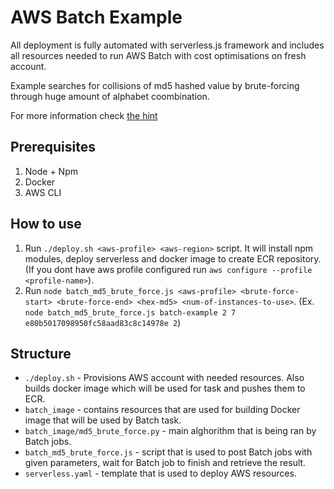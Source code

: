 # AWS Batch Example #

All deployment is fully automated with serverless.js framework and includes all resources needed to run AWS Batch with cost optimisations on fresh account.

Example searches for collisions of md5 hashed value by brute-forcing through huge amount of alphabet coombination. 

For more information check [the hint](https://hinty.io/devforth/aws-batch-use-cloud-power-for-batch-processing-simple-example/)

## Prerequisites ##
1. Node + Npm
2. Docker
3. AWS CLI

## How to use ##
1. Run `./deploy.sh <aws-profile> <aws-region>` script. It will install npm modules, deploy serverless and docker image to create ECR repository. (If you dont have aws profile configured run `aws configure --profile <profile-name>`).
2. Run `node batch_md5_brute_force.js <aws-profile> <brute-force-start> <brute-force-end> <hex-md5> <num-of-instances-to-use>`. (Ex. `node batch_md5_brute_force.js batch-example 2 7 e80b5017098950fc58aad83c8c14978e 2`)

## Structure ##
- `./deploy.sh` - Provisions AWS account with needed resources. Also builds docker image which will be used for task and pushes them to ECR.
- `batch_image` - contains resources that are used for building Docker image that will be used by Batch task.
- `batch_image/md5_brute_force.py` - main alghorithm that is being ran by Batch jobs.
- `batch_md5_brute_force.js` - script that is used to post Batch jobs with given parameters, wait for Batch job to finish and retrieve the result.
- `serverless.yaml` - template that is used to deploy AWS resources.

